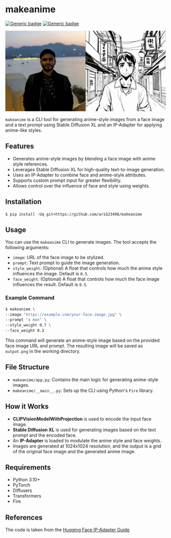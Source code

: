 # makeanime

[![Generic badge](https://img.shields.io/badge/🤗-Open%20In%20Spaces-blue.svg)](https://huggingface.co/spaces/ariG23498/makeanime) [![Generic badge](https://colab.research.google.com/assets/colab-badge.svg)](https://colab.research.google.com/gist/ariG23498/645f0f276612a60fb32ad2b387e0d301/scratchpad.ipynb)

![image](output.png)

`makeanime` is a CLI tool for generating anime-style images from a face image and a text prompt using Stable Diffusion XL and an IP-Adapter for applying anime-like styles.

## Features

- Generates anime-style images by blending a face image with anime style references.
- Leverages Stable Diffusion XL for high-quality text-to-image generation.
- Uses an IP-Adapter to combine face and anime-style attributes.
- Supports custom prompt input for greater flexibility.
- Allows control over the influence of face and style using weights.

## Installation

```shell
$ pip install -Uq git+https://github.com/ariG23498/makeanime
```

## Usage

You can use the `makeanime` CLI to generate images. The tool accepts the following arguments:

- `image`: URL of the face image to be stylized.
- `prompt`: Text prompt to guide the image generation.
- `style_weight`: (Optional) A float that controls how much the anime style influences the image. Default is `0.5`.
- `face_weight`: (Optional) A float that controls how much the face image influences the result. Default is `0.5`.

### Example Command

```bash
$ makeanime \
--image "https://example.com/your-face-image.jpg" \
--prompt "a man" \
--style_weight 0.7 \
--face_weight 0.3
```

This command will generate an anime-style image based on the provided face image URL and prompt. The resulting image will be saved as `output.png` in the working directory.

## File Structure

- `makeanime/app.py`: Contains the main logic for generating anime-style images.
- `makeanime/__main__.py`: Sets up the CLI using Python's `Fire` library.
  
## How it Works

- **CLIPVisionModelWithProjection** is used to encode the input face image.
- **Stable Diffusion XL** is used for generating images based on the text prompt and the encoded face.
- An **IP-Adapter** is loaded to modulate the anime style and face weights.
- Images are generated at 1024x1024 resolution, and the output is a grid of the original face image and the generated anime image.

## Requirements

- Python 3.10+
- PyTorch
- Diffusers
- Transformers
- Fire

## References

The code is taken from the [Hugging Face IP-Adapter Guide](https://huggingface.co/docs/diffusers/main/en/using-diffusers/ip_adapter)
